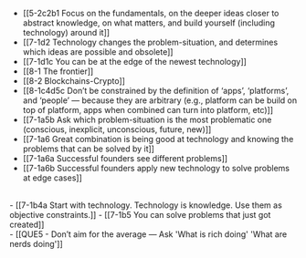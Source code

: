 - [[5-2c2b1 Focus on the fundamentals, on the deeper ideas closer to abstract knowledge, on what matters, and build yourself (including technology) around it]]
- [[7-1d2 Technology changes the problem-situation, and determines which ideas are possible and obsolete]]
- [[7-1d1c You can be at the edge of the newest technology]]
- [[8-1 The frontier]]
- [[8-2 Blockchains-Crypto]]
- [[8-1c4d5c Don’t be constrained by the definition of ‘apps’, ‘platforms’, and ‘people’ — because they are arbitrary (e.g., platform can be build on top of platform, apps when combined can turn into platform, etc)]]
- [[7-1a5b Ask which problem-situation is the most problematic one (conscious, inexplicit, unconscious, future, new)]]
- [[7-1a6 Great combination is being good at technology and knowing the problems that can be solved by it]]
- [[7-1a6a Successful founders see different problems]]
- [[7-1a6b Successful founders apply new technology to solve problems at edge cases]]
<br>
- [[7-1b4a Start with technology. Technology is knowledge. Use them as objective constraints.]]
- [[7-1b5 You can solve problems that just got created]]
<br>
- [[QUE5 - Don’t aim for the average — Ask 'What is rich doing' 'What are nerds doing']]
